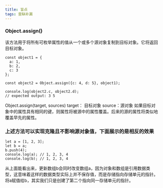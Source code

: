 ```yaml
---
title: 盲点
tags: 查缺补漏
---
```



### Object.assign()
该方法用于将所有可枚举属性的值从一个或多个源对象复制到目标对象。它将返回目标对象。
```
const object1 = {
  a: 1,
  b: 2,
  c: 3
};

const object2 = Object.assign({c: 4, d: 5}, object1);

console.log(object2.c, object2.d);
// expected output: 3 5

```
Object.assign(target, sources)
target： 目标对象
source：源对象
如果目标对象中的属性具有相同的键，则属性将被源中的属性覆盖。后来的源的属性将类似地覆盖早先的属性。

### 上述方法可以实现克隆且不影响源对象值，下面展示的是相反的效果
```
let a = [1, 2, 3];
let b = a;
b.push(4);
console.log(a); // 1, 2, 3, 4
console.log(b); // 1, 2, 3, 4
```
从上面能看出来，更新数组b会同时改变数组a，因为对象和数组是引用数据类型，这意味着这样的数据类型实际上并不保存值，而是存储指向存储单元的指针。
将a赋值给b，其实我们只是创建了第二个指向同一存储单元的指针。